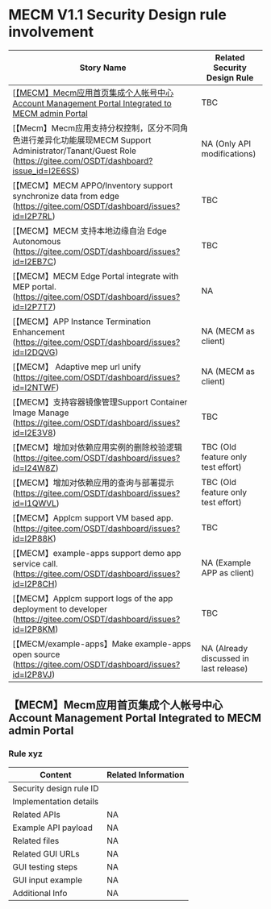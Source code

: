 # MECM V1.1 Security Design rule involvement

|Story Name |Related Security Design Rule|
|----|----|
| [[【MECM】Mecm应用首页集成个人帐号中心Account Management Portal Integrated to MECM admin Portal](https://gitee.com/OSDT/dashboard/issues?id=I2E9M3) |  TBC   |  
| [【Mecm】Mecm应用支持分权控制，区分不同角色进行差异化功能展现MECM Support Administrator/Tanant/Guest Role (https://gitee.com/OSDT/dashboard?issue_id=I2E6SS) |  NA (Only API modifications) |   
| [【MECM】MECM APPO/Inventory support synchronize data from edge (https://gitee.com/OSDT/dashboard/issues?id=I2P7RL) | TBC   |   
| [【MECM】MECM 支持本地边缘自治 Edge Autonomous (https://gitee.com/OSDT/dashboard/issues?id=I2EB7C) |  TBC   |   
| [【MECM】MECM Edge Portal integrate with MEP portal. (https://gitee.com/OSDT/dashboard/issues?id=I2P7T7) |  NA  |   
| [【MECM】APP Instance Termination Enhancement (https://gitee.com/OSDT/dashboard/issues?id=I2DQVG) |  NA (MECM as client) |   
| [【MECM】 Adaptive mep url unify (https://gitee.com/OSDT/dashboard/issues?id=I2NTWF) |  NA (MECM as client) |   
| [【MECM】支持容器镜像管理Support Container Image Manage (https://gitee.com/OSDT/dashboard/issues?id=I2E3V8) |  TBC |   
| [【MECM】增加对依赖应用实例的删除校验逻辑 (https://gitee.com/OSDT/dashboard/issues?id=I24W8Z) |  TBC (Old feature only test effort) |   
| [【MECM】增加对依赖应用的查询与部署提示 (https://gitee.com/OSDT/dashboard/issues?id=I1QWVL) |  TBC (Old feature only test effort) |   
| [【MECM】Applcm support VM based app. (https://gitee.com/OSDT/dashboard/issues?id=I2P88K) |  TBC |   
| [【MECM】example-apps support demo app service call. (https://gitee.com/OSDT/dashboard/issues?id=I2P8CH) |  NA  (Example APP as client) |   
| [【MECM】Applcm support logs of the app deployment to developer (https://gitee.com/OSDT/dashboard/issues?id=I2P8KM) |  TBC  |   
| [【MECM/example-apps】Make example-apps open source (https://gitee.com/OSDT/dashboard/issues?id=I2P8VJ) |  NA (Already discussed in last release) |   

## 【MECM】Mecm应用首页集成个人帐号中心Account Management Portal Integrated to MECM admin Portal

### Rule xyz

| Content                 | Related Information                                          |
| ----------------------- | ------------------------------------------------------------ |
| Security design rule ID |  |
| Implementation details  |  |
| Related APIs            | NA |
| Example API payload     | NA |
| Related files           | NA |
| Related GUI URLs        | NA |
| GUI testing steps       | NA |
| GUI input example       | NA |
| Additional Info         | NA |

